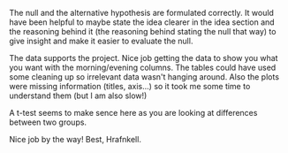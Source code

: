 The null and the alternative hypothesis are formulated correctly. It would have been helpful to maybe state the idea clearer in the idea section and the reasoning behind it (the reasoning behind stating the null that way) to give insight and make it easier to evaluate the null.

The data supports the project. Nice job getting the data to show you what you want with the morning/evening columns. The tables could have used some cleaning up so irrelevant data wasn't hanging around. Also the plots were missing information (titles, axis...) so it took me some time to understand them (but I am also slow!)

A t-test seems to make sence here as you are looking at differences between two groups.

Nice job by the way!
Best,
Hrafnkell.